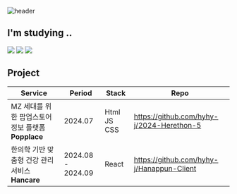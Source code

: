 ![header](https://capsule-render.vercel.app/api?type=wave&color=cdcae2&height=120&section=header&text=Welcome%20to%20hyhy-j's%20Github&fontColor=7a7a7a&fontSize=60%)
## I'm studying ..
<img src="https://img.shields.io/badge/JavaScript-F7DF1E?style=flat-square&logo=JavaScript&logoColor=white"/> <img src="https://img.shields.io/badge/React-61DAFB?style=flat-square&logo=React&logoColor=white"/> <img src="https://img.shields.io/badge/Django-092E20?style=flat-square&logo=Django&logoColor=white"/>

## Project
| Service | Period | Stack | Repo |
| ----- | ------ | ----- | ----- |
| MZ 세대를 위한 팝업스토어 정보 플랫폼 **Popplace** | 2024.07 | Html JS CSS | https://github.com/hyhy-j/2024-Herethon-5 |
| 한의학 기반 맞춤형 건강 관리 서비스 **Hancare**| 2024.08 - 2024.09 | React | https://github.com/hyhy-j/Hanappun-Client |




